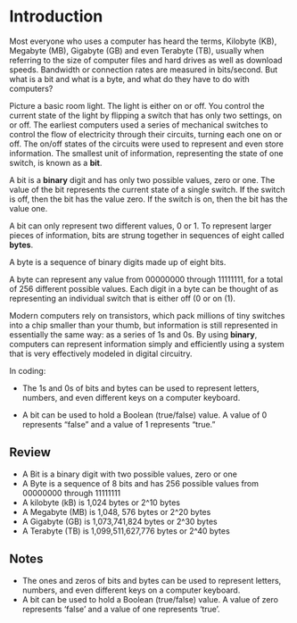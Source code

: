 # Introduction

Most everyone who uses a computer has heard the terms, Kilobyte (KB), Megabyte (MB), Gigabyte (GB) and even Terabyte (TB), usually when referring to the size of computer files and hard drives as well as download speeds. Bandwidth or connection rates are measured in bits/second. But what is a bit and what is a byte, and what do they have to do with computers?

Picture a basic room light. The light is either on or off. You control the current state of the light by flipping a switch that has only two settings, on or off. The earliest computers used a series of mechanical switches to control the flow of electricity through their circuits, turning each one on or off. The on/off states of the circuits were used to represent and even store information. The smallest unit of information, representing the state of one switch, is known as a **bit**.

A bit is a **binary** digit and has only two possible values, zero or one. The value of the bit represents the current state of a single switch. If the switch is off, then the bit has the value zero. If the switch is on, then the bit has the value one.

A bit can only represent two different values, 0 or 1. To represent larger pieces of information, bits are strung together in sequences of eight called **bytes**.

A byte is a sequence of binary digits made up of eight bits.

A byte can represent any value from 00000000 through 11111111, for a total of 256 different possible values. Each digit in a byte can be thought of as representing an individual switch that is either off (0 or on (1).

Modern computers rely on transistors, which pack millions of tiny switches into a chip smaller than your thumb, but information is still represented in essentially the same way: as a series of 1s and 0s. By using **binary**, computers can represent information simply and efficiently using a system that is very effectively modeled in digital circuitry.

In coding:

* The 1s and 0s of bits and bytes can be used to represent letters, numbers, and even different keys on a computer keyboard.

* A bit can be used to hold a Boolean (true/false) value. A value of 0 represents “false” and a value of 1 represents “true.”

## Review

* A Bit is a binary digit with two possible values, zero or one
* A Byte is a sequence of 8 bits and has 256 possible values from 00000000 through 11111111
* A kilobyte (kB) is 1,024 bytes or 2^10 bytes
* A Megabyte (MB) is 1,048, 576 bytes or 2^20 bytes
* A Gigabyte (GB) is 1,073,741,824 bytes or 2^30 bytes
* A Terabyte (TB) is 1,099,511,627,776 bytes or 2^40 bytes
	
## Notes 

* The ones and zeros of bits and bytes can be used to represent letters, numbers, and even different keys on a computer keyboard. 
* A bit can be used to hold a Boolean (true/false) value. A value of zero represents ‘false’ and a value of one represents ‘true’.